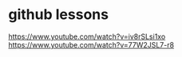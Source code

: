 # github lessons
https://www.youtube.com/watch?v=iv8rSLsi1xo
https://www.youtube.com/watch?v=77W2JSL7-r8
